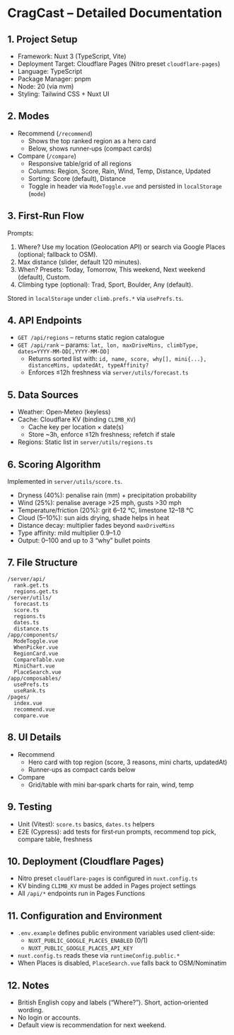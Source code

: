 # CragCast – Detailed Documentation

## 1. Project Setup
- Framework: Nuxt 3 (TypeScript, Vite)
- Deployment Target: Cloudflare Pages (Nitro preset `cloudflare-pages`)
- Language: TypeScript
- Package Manager: pnpm
- Node: 20 (via nvm)
- Styling: Tailwind CSS + Nuxt UI

## 2. Modes
- Recommend (`/recommend`)
  - Shows the top ranked region as a hero card
  - Below, shows runner‑ups (compact cards)
- Compare (`/compare`)
  - Responsive table/grid of all regions
  - Columns: Region, Score, Rain, Wind, Temp, Distance, Updated
  - Sorting: Score (default), Distance
  - Toggle in header via `ModeToggle.vue` and persisted in `localStorage` (`mode`)

## 3. First‑Run Flow
Prompts:
1) Where? Use my location (Geolocation API) or search via Google Places (optional; fallback to OSM).
2) Max distance (slider, default 120 minutes).
3) When? Presets: Today, Tomorrow, This weekend, Next weekend (default), Custom.
4) Climbing type (optional): Trad, Sport, Boulder, Any (default).

Stored in `localStorage` under `climb.prefs.*` via `usePrefs.ts`.

## 4. API Endpoints
- `GET /api/regions` – returns static region catalogue
- `GET /api/rank` – params: `lat, lon, maxDriveMins, climbType, dates=YYYY-MM-DD[,YYYY-MM-DD]`
  - Returns sorted list with: `id, name, score, why[], mini{...}, distanceMins, updatedAt, typeAffinity?`
  - Enforces ≤12h freshness via `server/utils/forecast.ts`

## 5. Data Sources
- Weather: Open‑Meteo (keyless)
- Cache: Cloudflare KV (binding `CLIMB_KV`)
  - Cache key per location × date(s)
  - Store ~3h, enforce ≤12h freshness; refetch if stale
- Regions: Static list in `server/utils/regions.ts`

## 6. Scoring Algorithm
Implemented in `server/utils/score.ts`.
- Dryness (40%): penalise rain (mm) + precipitation probability
- Wind (25%): penalise average >25 mph, gusts >30 mph
- Temperature/friction (20%): grit 6–12 °C, limestone 12–18 °C
- Cloud (5–10%): sun aids drying, shade helps in heat
- Distance decay: multiplier fades beyond `maxDriveMins`
- Type affinity: mild multiplier 0.9–1.0
- Output: 0–100 and up to 3 “why” bullet points

## 7. File Structure
```
/server/api/
  rank.get.ts
  regions.get.ts
/server/utils/
  forecast.ts
  score.ts
  regions.ts
  dates.ts
  distance.ts
/app/components/
  ModeToggle.vue
  WhenPicker.vue
  RegionCard.vue
  CompareTable.vue
  MiniChart.vue
  PlaceSearch.vue
/app/composables/
  usePrefs.ts
  useRank.ts
/pages/
  index.vue
  recommend.vue
  compare.vue
```

## 8. UI Details
- Recommend
  - Hero card with top region (score, 3 reasons, mini charts, updatedAt)
  - Runner‑ups as compact cards below
- Compare
  - Grid/table with mini bar‑spark charts for rain, wind, temp

## 9. Testing
- Unit (Vitest): `score.ts` basics, `dates.ts` helpers
- E2E (Cypress): add tests for first‑run prompts, recommend top pick, compare table, freshness

## 10. Deployment (Cloudflare Pages)
- Nitro preset `cloudflare-pages` is configured in `nuxt.config.ts`
- KV binding `CLIMB_KV` must be added in Pages project settings
- All `/api/*` endpoints run in Pages Functions

## 11. Configuration and Environment
- `.env.example` defines public environment variables used client‑side:
  - `NUXT_PUBLIC_GOOGLE_PLACES_ENABLED` (0/1)
  - `NUXT_PUBLIC_GOOGLE_PLACES_API_KEY`
- `nuxt.config.ts` reads these via `runtimeConfig.public.*`
- When Places is disabled, `PlaceSearch.vue` falls back to OSM/Nominatim

## 12. Notes
- British English copy and labels (“Where?”). Short, action‑oriented wording.
- No login or accounts.
- Default view is recommendation for next weekend.
